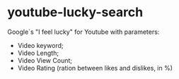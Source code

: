 # youtube-lucky-search
Google`s "I feel lucky" for Youtube with parameters:
- Video keyword;
- Video Length;
- Video View Count;
- Video Rating (ration between likes and dislikes, in %)
